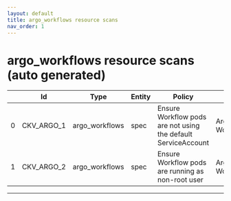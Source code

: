 ```yaml
---
layout: default
title: argo_workflows resource scans
nav_order: 1
---
```


# argo_workflows resource scans (auto generated)

|    | Id         | Type           | Entity   | Policy                                                        | IaC            | Resource Link                                                                                                     |
|----|------------|----------------|----------|---------------------------------------------------------------|----------------|-------------------------------------------------------------------------------------------------------------------|
|  0 | CKV_ARGO_1 | argo_workflows | spec     | Ensure Workflow pods are not using the default ServiceAccount | Argo Workflows | https://github.com/bridgecrewio/checkov/blob/main/checkov/argo_workflows/checks/template/DefaultServiceAccount.py |
|  1 | CKV_ARGO_2 | argo_workflows | spec     | Ensure Workflow pods are running as non-root user             | Argo Workflows | https://github.com/bridgecrewio/checkov/blob/main/checkov/argo_workflows/checks/template/RunAsNonRoot.py          |


---


